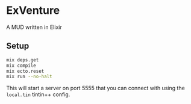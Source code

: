 # ExVenture

A MUD written in Elixir

## Setup

```bash
mix deps.get
mix compile
mix ecto.reset
mix run --no-halt
```

This will start a server on port 5555 that you can connect with using the `local.tin` tintin++ config.
